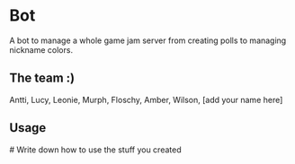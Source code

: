 # Bot
A bot to manage a whole game jam server from creating polls to managing nickname colors.

## The team :)
Antti, Lucy, Leonie, Murph, Floschy, Amber, Wilson, [add your name here]

## Usage
\# Write down how to use the stuff you created
